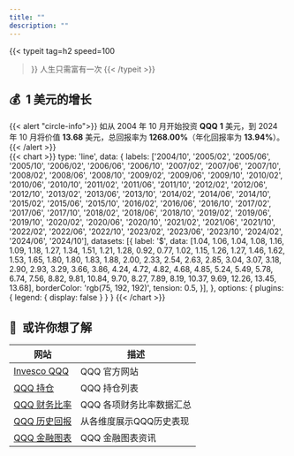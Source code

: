 ```yaml
---
title: ""
description: ""
---
```


{{< typeit 
  tag=h2
  speed=100
>}}
人生只需富有一次
{{< /typeit >}}
## 💰&nbsp;&nbsp;1 美元的增长
{{< alert "circle-info">}}
如从 2004 年 10 月开始投资 **QQQ** **1** 美元，到 2024 年 10 月将价值 **13.68** 美元，总回报率为 **1268.00%**（年化回报率为 **13.94%**）。
{{< /alert >}}
<br>
{{< chart >}}
type: 'line',
data: {
    labels: ['2004/10', '2005/02', '2005/06', '2005/10', '2006/02', '2006/06', '2006/10', '2007/02', '2007/06', '2007/10', '2008/02', '2008/06', '2008/10', '2009/02', '2009/06', '2009/10', '2010/02', '2010/06', '2010/10', '2011/02', '2011/06', '2011/10', '2012/02', '2012/06', '2012/10', '2013/02', '2013/06', '2013/10', '2014/02', '2014/06', '2014/10', '2015/02', '2015/06', '2015/10', '2016/02', '2016/06', '2016/10', '2017/02', '2017/06', '2017/10', '2018/02', '2018/06', '2018/10', '2019/02', '2019/06', '2019/10', '2020/02', '2020/06', '2020/10', '2021/02', '2021/06', '2021/10', '2022/02', '2022/06', '2022/10', '2023/02', '2023/06', '2023/10', '2024/02', '2024/06', '2024/10'],
    datasets: [{
        label: '$',
        data: [1.04, 1.06, 1.04, 1.08, 1.16, 1.09, 1.18, 1.27, 1.34, 1.51, 1.21, 1.28, 0.92, 0.77, 1.02, 1.15, 1.26, 1.27, 1.46, 1.62, 1.53, 1.65, 1.80, 1.80, 1.83, 1.88, 2.00, 2.33, 2.54, 2.63, 2.85, 3.04, 3.07, 3.18, 2.90, 2.93, 3.29, 3.66, 3.86, 4.24, 4.72, 4.82, 4.68, 4.85, 5.24, 5.49, 5.78, 6.74, 7.56, 8.82, 9.81, 10.84, 9.70, 8.27, 7.89, 8.19, 10.37, 9.69, 12.26, 13.45, 13.68],
        borderColor: 'rgb(75, 192, 192)',
        tension: 0.5,
    }],
},
options: {
    plugins: {
        legend: {
            display: false
        }
    }
}
{{< /chart >}}


## 🔗&nbsp;&nbsp;或许你想了解

| 网站 | 描述 |
|---|---|
| [Invesco QQQ](https://www.invesco.com/us/financial-products/etfs/product-detail?audienceType=Investor&productId=ETF-QQQ) | QQQ 官方网站 |
| [QQQ 持仓](https://www.invesco.com/us/financial-products/etfs/holdings?audienceType=Investor&ticker=QQQ) | QQQ 持仓列表 | 
| [QQQ 财务比率](https://marketchameleon.com/Overview/QQQ/ETF-Financial-Ratios/) | QQQ 各项财务比率数据汇总 | 
| [QQQ 历史回报](https://www.lazyportfolioetf.com/etf/invesco-qqq-trust-qqq/) | 从各维度展示QQQ历史表现 |
| [QQQ 金融图表](https://www.financecharts.com/etfs/QQQ/) | QQQ 金融图表资讯 |
